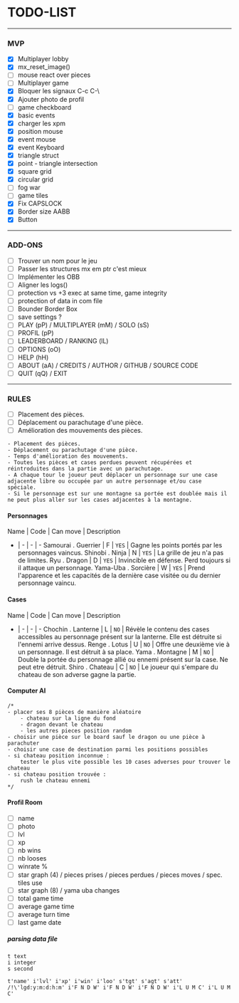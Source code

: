 # TODO-LIST

---
### MVP
- [x] Multiplayer lobby
- [x] mx_reset_image()
- [ ] mouse react over pieces
- [ ] Multiplayer game
- [x] Bloquer les signaux C-c C-\
- [x] Ajouter photo de profil
- [ ] game checkboard
- [x] basic events
- [x] charger les xpm
- [x] position mouse
- [x] event mouse
- [x] event Keyboard
- [x] triangle struct
- [x] point - triangle intersection
- [x] square grid
- [x] circular grid
- [ ] fog war
- [ ] game tiles
- [x] Fix CAPSLOCK
- [x] Border size AABB
- [x] Button

---
### ADD-ONS
- [ ] Trouver un nom pour le jeu
- [ ] Passer les structures mx em ptr c'est mieux
- [ ] Implémenter les OBB
- [ ] Aligner les logs()
- [ ] protection vs +3 exec at same time, game integrity
- [ ] protection of data in com file
- [ ] Bounder Border Box
- [ ] save settings ?
- [ ] PLAY (pP) / MULTIPLAYER (mM) / SOLO (sS)
- [ ] PROFIL (pP)
- [ ] LEADERBOARD / RANKING (lL)
- [ ] OPTIONS (oO)
- [ ] HELP (hH)
- [ ] ABOUT (aA) / CREDITS / AUTHOR / GITHUB / SOURCE CODE
- [ ] QUIT (qQ) / EXIT

---
### RULES

- [ ] Placement des pièces.
- [ ] Déplacement ou parachutage d'une pièce.
- [ ] Amélioration des mouvements des pièces.

```
- Placement des pièces.
- Déplacement ou parachutage d'une pièce.
- Temps d'amélioration des mouvements.
- Toutes les pièces et cases perdues peuvent récupérées et réintroduites dans la partie avec un parachutage.
- A chaque tour le joueur peut déplacer un personnage sur une case adjacente libre ou occupée par un autre personnage et/ou case spéciale.
- Si le personnage est sur une montagne sa portée est doublée mais il ne peut plus aller sur les cases adjacentes à la montagne.
```

#### Personnages

Name | Code | Can move | Description
- | - | - | - 
Samourai . Guerrier | F | ``YES`` | Gagne les points portés par les personnages vaincus.
Shinobi . Ninja     | N | ``YES`` | La grille de jeu n'a pas de limites.
Ryu . Dragon     	| D | ``YES`` | Invincible en défense. Perd toujours si il attaque un personnage.
Yama-Uba . Sorcière | W | ``YES`` | Prend l'apparence et les capacités de la dernière case visitée ou du dernier personnage vaincu.

#### Cases
Name | Code | Can move | Description
- | - | - | -
Chochin . Lanterne  | L | ``NO``  |	Révèle le contenu des cases accessibles au personnage présent sur la lanterne. Elle est détruite si l'ennemi arrive dessus.
Renge . Lotus       | U | ``NO``  | Offre une deuxième vie à un personnage. Il est détruit à sa place.
Yama . Montagne     | M | ``NO``  | Double la portée du personnage allié ou ennemi présent sur la case. Ne peut etre détruit.
Shiro . Chateau     | C | ``NO``  | Le joueur qui s'empare du chateau de son adverse gagne la partie.

#### Computer AI
	/*
	- placer ses 8 pièces de manière aléatoire
		- chateau sur la ligne du fond
		- dragon devant le chateau
		- les autres pieces position random
	- choisir une pièce sur le board sauf le dragon ou une pièce à parachuter
	- choisir une case de destination parmi les positions possibles
	- si chateau position inconnue :
		tester le plus vite possible les 10 cases adverses pour trouver le chateau
	- si chateau position trouvée :
		rush le chateau ennemi
	*/


#### Profil Room

- [ ] name
- [ ] photo
- [ ] lvl
- [ ] xp
- [ ] nb wins
- [ ] nb looses
- [ ] winrate %
- [ ] star graph (4) / pieces prises / pieces perdues / pieces moves / spec. tiles use
- [ ] star graph (8) / yama uba changes
- [ ] total game time
- [ ] average game time
- [ ] average turn time
- [ ] last game date

##### parsing data file
```
t text
i integer
s second

t'name' i'lvl' i'xp' i'win' i'loo' s'tgt' s'agt' s'att' /!\'lgd:y:m:d:h:m' i'F N D W' i'F N D W' i'F N D W' i'L U M C' i'L U M C'
```
